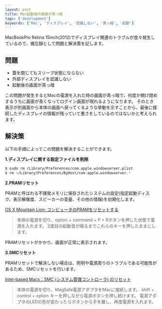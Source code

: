 ```yaml
---
layout: post
title: Mac起動後の画面が真っ暗
tags: ['development']
keywords: ['Mac', 'ディスプレイ', '認識しない', '真っ暗', '起動']
---
```


MacBookPro Retina 15inch(2012)でディスプレイ関連のトラブルが度々発生しているので、備忘録として問題と解決策を記します。

## 問題

* 蓋を閉じてもスリープ状態にならない
* 外部ディスプレイを認識しない
* 起動後の画面が真っ暗

この問題が発生するとMacの電源を入れた時の画面が真っ暗で、何度か開け閉めするうちに画面が青くなってログイン画面が現れるようになります。
そのとき表示が別画面から本体の画面へ戻ってくるような挙動を示すことから、最後に接続したディスプレイの情報が残っていて悪さをしているのではないかと考えられます。

## 解決策

以下の手順によってこの問題を解決することができます。

**1.ディスプレイに関する設定ファイルを削除**

```bash
$ sudo rm /Library/Preferences/com.apple.windowserver.plist
$ rm ~/Library/Preferences/ByHost/com.apple.windowserver.*
```

**2.PRAMリセット**

PRAMと呼ばれる不揮発メモリに保存されたシステムの設定(指定起動ディスク、表示解像度、スピーカーの音量、その他の情報)を初期化します。

[OS X Mountain Lion: コンピュータのPRAMをリセットする](http://support.apple.com/kb/PH11243?viewlocale=ja_JP)

> 本体の電源を切り、option + command + P + Rボタンを押した状態で電源を入れます。
> 2度目の起動音が鳴るまでこれらのキーを押したままにします。

PRAMリセットがかかり、画面が正常に表示されます。

**3.SMCリセット**

PRAMリセットで解決しない場合は、照明や電源周りのトラブルである可能性があるため、SMCリセットを行います。

[Intel-based Macs：SMC (システム管理コントローラ) のリセット](http://support.apple.com/kb/ht3964?viewlocale=ja_JP)

> 本体の電源を切り、MagSafe電源アダプタをMacに接続します。
> shift + control + option キーを押しながら電源ボタンを押し続けます。
> 電源アダプタのLEDの色が変わったらボタンから手を離し、再度電源を入れます。